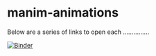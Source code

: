 # manim-animations

Below are a series of links to open each ...............

[![Binder](https://mybinder.org/badge_logo.svg)](https://mybinder.org/v2/gh/L-Lemos/manim-animations/HEAD?labpath=pvtvideo.ipynb)
